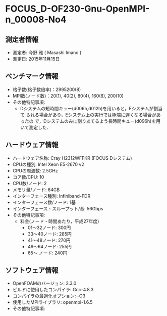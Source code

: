 # FOCUS_D-OF230-Gnu-OpenMPI-n_00008-No4

## 測定者情報

* 測定者: 今野 雅 ( Masashi Imano )
* 測定日: 2015年11月15日

## ベンチマーク情報

* 格子数(格子数倍率)：2995200(8)
* MPI数(ノード数)：20(1), 40(2), 80(4), 160(8), 200(10)
* その他特記事項:
  * Dシステムの短時間キュー(d006h,d012h)を用いると，Eシステムが割当て
    られる場合があり，Eシステム上の実行では極端に遅くなる場合があったの
    で，Dシステムのみに割りあてるよう長時間キュー(d096h)を用いて測定した．

## ハードウェア情報

* ハードウェア名称: Cray H2312WFFKR (FOCUS Dシステム)
* CPUの種別: Intel Xeon E5-2670 v2
* CPUの周波数: 2.5GHz
* コア数/CPU: 10
* CPU数/ノード: 2
* メモリ量/ノード: 64GB
* インターフェース種別: Infiniband-FDR
* インターフェース数/ノード: 1基 
* インターフェース・スループット/基: 56Gbps
* その他特記事項:
  * 料金(ノード・時間あたり，平成27年度)
    * 01〜32ノード: 300円
    * 33〜40ノード: 285円
    * 41〜48ノード: 270円
    * 49〜64ノード: 255円
    * 65〜  ノード: 240円
  
## ソフトウェア情報

* OpenFOAMのバージョン: 2.3.0
* ビルドに使用したコンパイラ: Gcc-4.8.3
* コンパイラの最適化オプション: -O3
* 使用したMPIライブラリ: openmpi-1.6.5
* その他特記事項:
